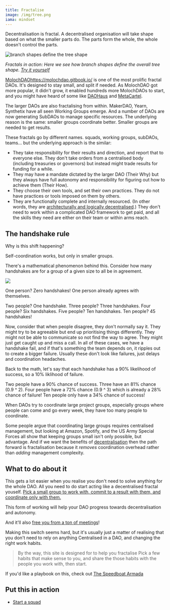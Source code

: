 ```yaml
---
title: Fractalise
image: /img/tree.png
iama: mindset
---
```


Decentralisation is fractal.  A decentralised organisation will take shape based on what the smaller parts do. The parts form the whole, the whole doesn't control the parts.

![branch shapes define the tree shape](/img/fractal-trees.png)

*Fractals in action: Here we see how branch shapes define the overall tree shape. [Try it yourself](https://www.complexity-explorables.org/explorables/weeds-and-trees/)*

[MolochDAO]()https://molochdao.gitbook.io/ is one of the most prolific fractal DAOs.  It's designed to stay small, and split if needed. As MolochDAO got more popular, it didn't grow, it enabled hundreds more MolochDAOs to start, and you might have heard of some like [DAOHaus](http://daohaus.club/) and [MetaCartel](https://metacartel.org/).

The larger DAOs are also fractalising from within.  MakerDAO, Yearn, Synthetix have all seen Working Groups emerge.  And a number of DAOs are now generating SubDAOs to manage specific resources.  The underlying reason is the same: smaller groups coordinate better. Smaller groups are needed to get results.

These fractals go by different names. squads, working groups, subDAOs, teams... but the underlying approach is the similar: 

- They take responsibility for their results and direction, and report that to everyone else. They don't take orders from a centralised body (including treasuries or governors) but instead might trade results for funding for a while.
- They may have a mandate dictated by the larger DAO (Their Why) but they always have full autonomy and responsibility for figuring out how to achieve them (Their How).
- They choose their own tools, and set their own practices.  They do not have practices or tools imposed on them by others.
- They are functionally complete and internally resourced.  (In other words, they are [architecturally and logically decentralised](/mindsets/decentarlisation/).) They don't need to work within a complicated DAO framework to get paid, and all the skills they need are either on their team or within arms reach.


## The handshake rule
Why is this shift happening?

Self-coordination works, but only in smaller groups. 

There's a mathematical phenomenon behind this.  Consider how many handshakes are for a group of a given size to all be in agreement.

![](/img/handshake-rule.png)

One person?  Zero handshakes! One person already agrees with themselves.

Two people?  One handshake.  Three people? Three handshakes.  Four people? Six handshakes.  Five people? Ten handshakes. Ten people? 45 handshakes!

Now, consider that when people disagree, they don't normally say it. They might try to be agreeable but end up prioritising things differently. They might not be able to communicate so not find the way to agree.  They might just get caught up and miss a call. In all of these cases, we have a handshake fail, and if that's something the team depends on, it ripples out to create a bigger failure.   Usually these don't look like failures, just delays and coordination headaches.

Back to the math, let's say that each handshake has a 90% likelihood of success, so a 10% liklihood of failure.

Two people have a 90% chance of success. Three have an 81% chance (0.9 ^ 2).  Four people have a 72% chance (0.9 ^ 3) which is already a 28% chance of failure!  Ten people only have a 34% chance of success!

When DAOs try to coordinate large project groups, especially groups where people can come and go every week, they have too many people to coordinate. 

Some people argue that coordinating large groups requires centralised management, but looking at Amazon, Spotify, and the US Army Special Forces all show that keeping groups small isn't only possible, but advantage.  And if we want the benefits of [decentralisation](/mindsets/decentralisation/) then the path forward is fractalisation because it *removes* coordination overhead rather than *adding* management complexity.

## What to do about it
This gets a lot easier when you realise you don't need to solve anything for the whole DAO.  All you need to do start acting like a decentralised fractal youself. [Pick a small group to work with, commit to a result with them, and coordinate only with them.](/practices/squads/)

This form of working will help your DAO progress towards decentralisation and autonomy.

And it'll also [free you from a ton of meetings](/practices/priorities-meeting/)!

Making this switch seems hard, but it's usually just a matter of realising that you don't need to rely on anything Centralised in a DAO, and changing the right work habits.

> By the way, this site is designed for to help you fractalise  Pick a few habits that make sense to you, and share the those habits with the people you work with, then start.

If you'd like a playbook on this, check out [The Speedboat Armada](https://source.institute/collaboration/decentralised-agile/)

## Put this in action
- [Start a squad](/practices/squads/)
